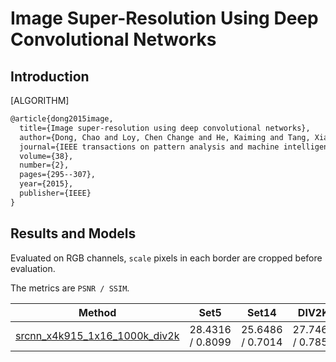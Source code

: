 # Image Super-Resolution Using Deep Convolutional Networks

## Introduction

[ALGORITHM]

```latex
@article{dong2015image,
  title={Image super-resolution using deep convolutional networks},
  author={Dong, Chao and Loy, Chen Change and He, Kaiming and Tang, Xiaoou},
  journal={IEEE transactions on pattern analysis and machine intelligence},
  volume={38},
  number={2},
  pages={295--307},
  year={2015},
  publisher={IEEE}
}
```

## Results and Models

Evaluated on RGB channels, `scale` pixels in each border are cropped before evaluation.

The metrics are `PSNR / SSIM`.

|                                         Method                                          |       Set5       |       Set14       |      DIV2K       |                                                                                                                    Download                                                                                                                     |
| :-------------------------------------------------------------------------------------: | :--------------: | :---------------: | :--------------: | :---------------------------------------------------------------------------------------------------------------------------------------------------------------------------------------------------------------------------------------------: |
| [srcnn_x4k915_1x16_1000k_div2k](configs/restorers/srcnn/srcnn_x4k915_g1_1000k_div2k.py) | 28.4316 / 0.8099 | 25.6486 /  0.7014 | 27.7460 / 0.7854 | [model](https://download.openmmlab.com/mmediting/restorers/srcnn/srcnn_x4k915_1x16_1000k_div2k_20200608-4186f232.pth) \| [log](https://download.openmmlab.com/mmediting/restorers/srcnn/srcnn_x4k915_1x16_1000k_div2k_20200608_120159.log.json) |
